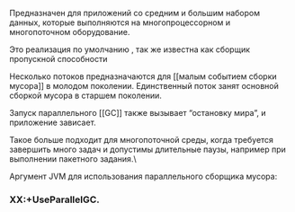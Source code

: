 Предназначен для приложений со средним и большим набором данных, которые выполняются на многопроцессорном и многопоточном оборудование.

Это реализация по умолчанию , так же известна как сборщик пропускной способности 

Несколько потоков предназначаются для [[малым событием сборки мусора]] в молодом поколении. Единственный поток занят основной сборкой мусора в старшем поколении.

Запуск параллельного [[GC]] также вызывает “остановку мира”, и приложение зависает. 

Такое больше подходит для многопоточной среды, когда требуется завершить много задач и допустимы длительные паузы, например при выполнении пакетного задания.\

Аргумент JVM для использования параллельного сборщика мусора:

### XX:+UseParallelGC.